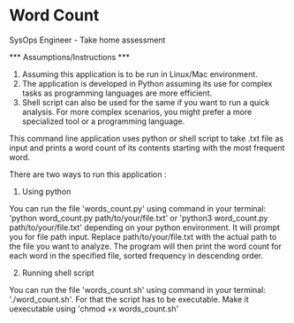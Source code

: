 # Word Count
SysOps Engineer - Take home assessment

*** Assumptions/Instructions ***
1. Assuming this application is to be run in Linux/Mac environment.
2. The application is developed in Python assuming its use for complex tasks as programming languages are more efficient.
3. Shell script can also be used for the same if you want to run a quick analysis. For more complex scenarios, you might prefer a more specialized tool or a programming language.


This command line application uses python or shell script to take .txt file as input and prints a word count of its contents starting with the most frequent word.

There are two ways to run this application : 

1. Using python 

You can run the file 'words_count.py' using command in your terminal: 'python word_count.py path/to/your/file.txt' or 'python3 word_count.py path/to/your/file.txt' depending on your python environment.
It will prompt you for file path input. Replace path/to/your/file.txt with the actual path to the file you want to analyze. The program will then print the word count for each word in the specified file, sorted frequency in descending order.

2. Running shell script 

You can run the file 'words_count.sh' using command in your terminal: './word_count.sh'. For that the script has to be executable. Make it uexecutable using 'chmod +x words_count.sh'


